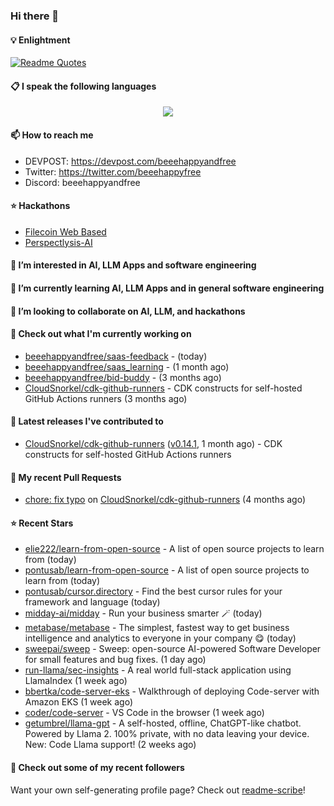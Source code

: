 ### Hi there 👋

#### 💡 Enlightment
[![Readme Quotes](https://quotes-github-readme.vercel.app/api?type=horizontal&theme=nord)](https://github.com/piyushsuthar/github-readme-quotes)

#### 📋 I speak the following languages

<p align="center">
  <a href="https://skillicons.dev">
    <img src="https://skillicons.dev/icons?i=git,kubernetes,docker,c,vim,terraform,python,typescript,java" />
  </a>
</p>


#### 📫 How to reach me
- DEVPOST: https://devpost.com/beeehappyandfree
- Twitter: https://twitter.com/beeehappyfree
- Discord: beeehappyandfree

#### ⭐️ Hackathons
- [Filecoin Web Based](https://devpost.com/software/youtube-dl-dweb)
- [Perspectlysis-AI](https://perspectlysis-ai.vercel.app)

#### 👀 I’m interested in AI, LLM Apps and software engineering

#### 🌱 I’m currently learning AI, LLM Apps and in general software engineering

#### 💞️ I’m looking to collaborate on AI, LLM, and hackathons

#### 👷 Check out what I'm currently working on

- [beeehappyandfree/saas-feedback](https://github.com/beeehappyandfree/saas-feedback) -  (today)
- [beeehappyandfree/saas_learning](https://github.com/beeehappyandfree/saas_learning) -  (1 month ago)
- [beeehappyandfree/bid-buddy](https://github.com/beeehappyandfree/bid-buddy) -  (3 months ago)
- [CloudSnorkel/cdk-github-runners](https://github.com/CloudSnorkel/cdk-github-runners) - CDK constructs for self-hosted GitHub Actions runners (3 months ago)

#### 🔭 Latest releases I've contributed to

- [CloudSnorkel/cdk-github-runners](https://github.com/CloudSnorkel/cdk-github-runners) ([v0.14.1](https://github.com/CloudSnorkel/cdk-github-runners/releases/tag/v0.14.1), 1 month ago) - CDK constructs for self-hosted GitHub Actions runners

#### 🔨 My recent Pull Requests

- [chore: fix typo](https://github.com/CloudSnorkel/cdk-github-runners/pull/542) on [CloudSnorkel/cdk-github-runners](https://github.com/CloudSnorkel/cdk-github-runners) (4 months ago)

#### ⭐ Recent Stars

- [elie222/learn-from-open-source](https://github.com/elie222/learn-from-open-source) - A list of open source projects to learn from (today)
- [pontusab/learn-from-open-source](https://github.com/pontusab/learn-from-open-source) - A list of open source projects to learn from (today)
- [pontusab/cursor.directory](https://github.com/pontusab/cursor.directory) - Find the best cursor rules for your framework and language (today)
- [midday-ai/midday](https://github.com/midday-ai/midday) - Run your business smarter 🪄 (today)
- [metabase/metabase](https://github.com/metabase/metabase) - The simplest, fastest way to get business intelligence and analytics to everyone in your company :yum: (today)
- [sweepai/sweep](https://github.com/sweepai/sweep) - Sweep: open-source AI-powered Software Developer for small features and bug fixes. (1 day ago)
- [run-llama/sec-insights](https://github.com/run-llama/sec-insights) - A real world full-stack application using LlamaIndex (1 week ago)
- [bbertka/code-server-eks](https://github.com/bbertka/code-server-eks) - Walkthrough of deploying Code-server with Amazon EKS (1 week ago)
- [coder/code-server](https://github.com/coder/code-server) - VS Code in the browser (1 week ago)
- [getumbrel/llama-gpt](https://github.com/getumbrel/llama-gpt) - A self-hosted, offline, ChatGPT-like chatbot. Powered by Llama 2. 100% private, with no data leaving your device. New: Code Llama support! (2 weeks ago)

#### 👯 Check out some of my recent followers


Want your own self-generating profile page? Check out [readme-scribe](https://github.com/muesli/readme-scribe)!
